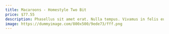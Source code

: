 ```yaml
---
title: Macaroons - Homestyle Two Bit
price: $77.55
description: Phasellus sit amet erat. Nulla tempus. Vivamus in felis eu sapien cursus vestibulum.
image: https://dummyimage.com/800x500/9ede73/fff.png
---
```

